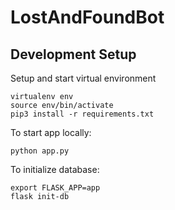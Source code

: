 # LostAndFoundBot

## Development Setup

Setup and start virtual environment

```
virtualenv env
source env/bin/activate
pip3 install -r requirements.txt
```

To start app locally:

```
python app.py
```

To initialize database:

```
export FLASK_APP=app
flask init-db
```
